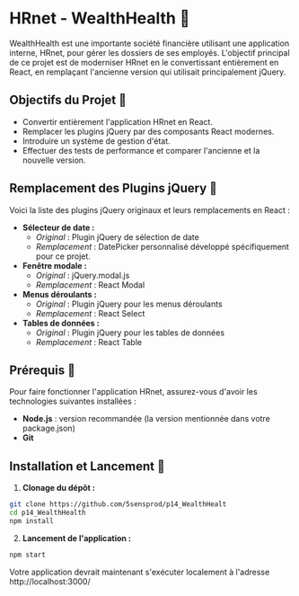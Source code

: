 # HRnet - WealthHealth 🚀

WealthHealth est une importante société financière utilisant une application interne, HRnet, pour gérer les dossiers de ses employés. L'objectif principal de ce projet est de moderniser HRnet en le convertissant entièrement en React, en remplaçant l'ancienne version qui utilisait principalement jQuery.

## Objectifs du Projet 🎯

- Convertir entièrement l'application HRnet en React.
- Remplacer les plugins jQuery par des composants React modernes.
- Introduire un système de gestion d'état.
- Effectuer des tests de performance et comparer l'ancienne et la nouvelle version.

## Remplacement des Plugins jQuery 🔄

Voici la liste des plugins jQuery originaux et leurs remplacements en React :

- **Sélecteur de date :**
  - _Original_ : Plugin jQuery de sélection de date
  - _Remplacement_ : DatePicker personnalisé développé spécifiquement pour ce projet.
- **Fenêtre modale :**
  - _Original_ : jQuery.modal.js
  - _Remplacement_ : React Modal
- **Menus déroulants :**
  - _Original_ : Plugin jQuery pour les menus déroulants
  - _Remplacement_ : React Select
- **Tables de données :**
  - _Original_ : Plugin jQuery pour les tables de données
  - _Remplacement_ : React Table

## Prérequis 🚨

Pour faire fonctionner l'application HRnet, assurez-vous d'avoir les technologies suivantes installées :

- **Node.js** : version recommandée (la version mentionnée dans votre package.json)
- **Git**

## Installation et Lancement 🚀

1. **Clonage du dépôt :**

```bash
git clone https://github.com/5sensprod/p14_WealthHealt
cd p14_WealthHealth
npm install
```

2. **Lancement de l'application :**

```bash
npm start
```

Votre application devrait maintenant s'exécuter localement à l'adresse http://localhost:3000/
